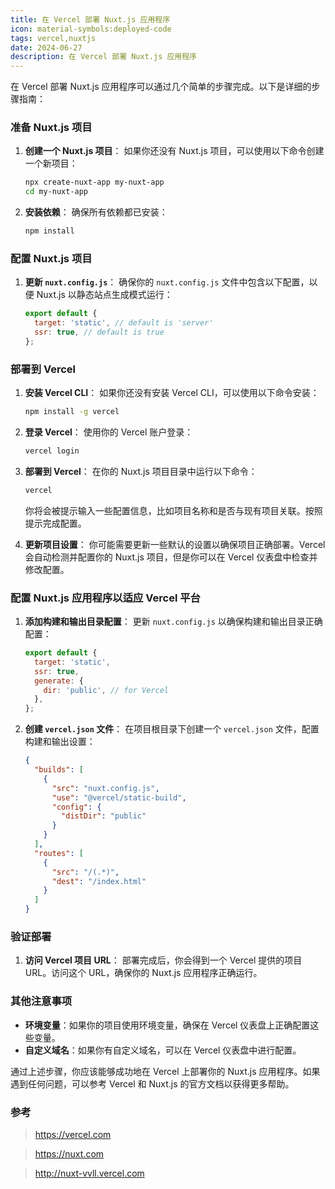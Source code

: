 ```yaml
---
title: 在 Vercel 部署 Nuxt.js 应用程序
icon: material-symbols:deployed-code
tags: vercel,nuxtjs
date: 2024-06-27
description: 在 Vercel 部署 Nuxt.js 应用程序
---
```


在 Vercel 部署 Nuxt.js 应用程序可以通过几个简单的步骤完成。以下是详细的步骤指南：

### 准备 Nuxt.js 项目

1. **创建一个 Nuxt.js 项目**：
   如果你还没有 Nuxt.js 项目，可以使用以下命令创建一个新项目：

   ```bash
   npx create-nuxt-app my-nuxt-app
   cd my-nuxt-app
   ```

2. **安装依赖**：
   确保所有依赖都已安装：
   ```bash
   npm install
   ```

### 配置 Nuxt.js 项目

1. **更新 `nuxt.config.js`**：
   确保你的 `nuxt.config.js` 文件中包含以下配置，以便 Nuxt.js 以静态站点生成模式运行：
   ```javascript
   export default {
     target: 'static', // default is 'server'
     ssr: true, // default is true
   };
   ```

### 部署到 Vercel

1. **安装 Vercel CLI**：
   如果你还没有安装 Vercel CLI，可以使用以下命令安装：

   ```bash
   npm install -g vercel
   ```

2. **登录 Vercel**：
   使用你的 Vercel 账户登录：

   ```bash
   vercel login
   ```

3. **部署到 Vercel**：
   在你的 Nuxt.js 项目目录中运行以下命令：

   ```bash
   vercel
   ```

   你将会被提示输入一些配置信息，比如项目名称和是否与现有项目关联。按照提示完成配置。

4. **更新项目设置**：
   你可能需要更新一些默认的设置以确保项目正确部署。Vercel 会自动检测并配置你的 Nuxt.js 项目，但是你可以在 Vercel 仪表盘中检查并修改配置。

### 配置 Nuxt.js 应用程序以适应 Vercel 平台

1. **添加构建和输出目录配置**：
   更新 `nuxt.config.js` 以确保构建和输出目录正确配置：

   ```javascript
   export default {
     target: 'static',
     ssr: true,
     generate: {
       dir: 'public', // for Vercel
     },
   };
   ```

2. **创建 `vercel.json` 文件**：
   在项目根目录下创建一个 `vercel.json` 文件，配置构建和输出设置：
   ```json
   {
     "builds": [
       {
         "src": "nuxt.config.js",
         "use": "@vercel/static-build",
         "config": {
           "distDir": "public"
         }
       }
     ],
     "routes": [
       {
         "src": "/(.*)",
         "dest": "/index.html"
       }
     ]
   }
   ```

### 验证部署

1. **访问 Vercel 项目 URL**：
   部署完成后，你会得到一个 Vercel 提供的项目 URL。访问这个 URL，确保你的 Nuxt.js 应用程序正确运行。

### 其他注意事项

- **环境变量**：如果你的项目使用环境变量，确保在 Vercel 仪表盘上正确配置这些变量。
- **自定义域名**：如果你有自定义域名，可以在 Vercel 仪表盘中进行配置。

通过上述步骤，你应该能够成功地在 Vercel 上部署你的 Nuxt.js 应用程序。如果遇到任何问题，可以参考 Vercel 和 Nuxt.js 的官方文档以获得更多帮助。

### 参考

> https://vercel.com

> https://nuxt.com

> http://nuxt-vvll.vercel.com
